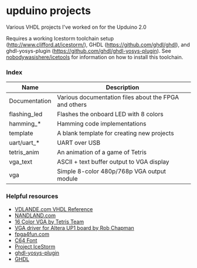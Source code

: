 # upduino projects

Various VHDL projects I've worked on for the Upduino 2.0

Requires a working Icestorm toolchain setup (http://www.clifford.at/icestorm/), GHDL (https://github.com/ghdl/ghdl), and ghdl-yosys-plugin (https://github.com/ghdl/ghdl-yosys-plugin). See [nobodywasishere/icetools](https://github.com/nobodywasishere/icetools) for information on how to install this toolchain.

### Index

| Name               | Description                                                 |
|--------------------|-------------------------------------------------------------|
| Documentation      | Various documentation files about the FPGA and others       |
| flashing_led       | Flashes the onboard LED with 8 colors                       |
| hamming_*          | Hamming code implementations                                |
| template           | A blank template for creating new projects                  |
| uart/uart_*        | UART over USB                                               |
| tetris_anim        | An animation of a game of Tetris                            |
| vga_text           | ASCII + text buffer output to VGA display                   |
| vga                | Simple 8-color 480p/768p VGA output module                  |


### Helpful resources
- [VDLANDE.com VHDL Reference](https://www.ics.uci.edu/~jmoorkan/vhdlref/)
- [NANDLAND.com](https://www.nandland.com/)
- [16 Color VGA by Tetris Team](http://www.ece.ualberta.ca/~elliott/ee552/studentAppNotes/1999_w/16Colors/)
- [VGA driver for Altera UP1 board by Rob Chapman](http://www.ece.ualberta.ca/~elliott/ee552/studentAppNotes/1998_w/Altera_UP1_Board_Map/vga.html)
- [fpga4fun.com](https://www.fpga4fun.com/)
- [C64 Font](https://www.dafont.com/commodore-64-pixelized.font)
- [Project IceStorm](http://www.clifford.at/icestorm/)
- [ghdl-yosys-plugin](https://github.com/ghdl/ghdl-yosys-plugin)
- [GHDL](https://github.com/ghdl/ghdl)
